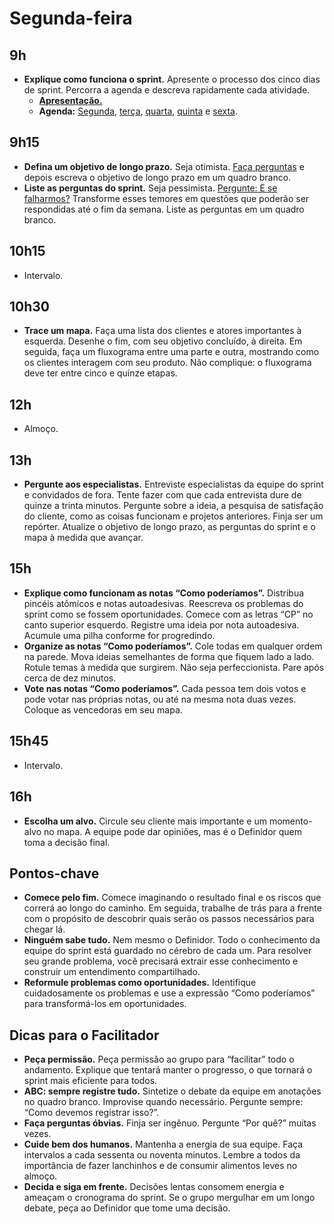 # Segunda-feira

## 9h
- **Explique como funciona o sprint.** Apresente o processo dos cinco dias de sprint. Percorra a agenda e descreva rapidamente cada atividade.
  - [**Apresentação.**](https://docs.google.com/presentation/d/1Ib0LFGxBQFqpaiOpzKZO5AuiE9JI92xLMs9uKQngK3o/edit?usp=sharing)
  - **Agenda:** [Segunda](./segunda/Agenda.md), [terça](../2-Terca.md), [quarta](../3-Quarta.md), [quinta](../4-Quinta.md) e [sexta](../5-Sexta.md).
  

## 9h15
- **Defina um objetivo de longo prazo.** Seja otimista. [Faça perguntas](./Perguntas.md) e depois escreva o objetivo de longo prazo em um quadro branco.
- **Liste as perguntas do sprint.** Seja pessimista. [Pergunte: E se falharmos?](./Perguntas.md#e-se-falharmos) Transforme esses temores em questões que poderão ser respondidas até o fim da semana. Liste as perguntas em um quadro branco.

## 10h15
- Intervalo.

## 10h30
- **Trace um mapa.** Faça uma lista dos clientes e atores importantes à esquerda. Desenhe o fim, com seu objetivo concluído, à direita. Em
seguida, faça um fluxograma entre uma parte e outra, mostrando como os clientes interagem com seu produto. Não complique: o fluxograma
deve ter entre cinco e quinze etapas.

## 12h
- Almoço.

## 13h
- **Pergunte aos especialistas.** Entreviste especialistas da equipe do sprint e convidados de fora. Tente fazer com que cada entrevista dure de
quinze a trinta minutos. Pergunte sobre a ideia, a pesquisa de satisfação do cliente, como as coisas funcionam e projetos anteriores. Finja ser um
repórter. Atualize o objetivo de longo prazo, as perguntas do sprint e o mapa à medida que avançar.

## 15h
- **Explique como funcionam as notas “Como poderíamos”.** Distribua pincéis atômicos e notas autoadesivas. Reescreva os problemas do sprint
como se fossem oportunidades. Comece com as letras “CP” no canto superior esquerdo. Registre uma ideia por nota autoadesiva. Acumule
uma pilha conforme for progredindo.
- **Organize as notas “Como poderíamos”.** Cole todas em qualquer ordem na parede. Mova ideias semelhantes de forma que fiquem lado a
lado. Rotule temas à medida que surgirem. Não seja perfeccionista. Pare após cerca de dez minutos.
- **Vote nas notas “Como poderíamos”.** Cada pessoa tem dois votos e pode votar nas próprias notas, ou até na mesma nota duas vezes.
Coloque as vencedoras em seu mapa.

## 15h45
- Intervalo.

## 16h
- **Escolha um alvo.** Circule seu cliente mais importante e um momento-alvo no mapa. A equipe pode dar opiniões, mas é o Definidor quem
toma a decisão final.

## Pontos-chave
- **Comece pelo fim.** Comece imaginando o resultado final e os riscos que correrá ao longo do caminho. Em seguida, trabalhe de trás para a frente com o propósito de descobrir quais serão os passos necessários para chegar lá.
- **Ninguém sabe tudo.** Nem mesmo o Definidor. Todo o conhecimento da equipe do sprint está guardado no cérebro de cada um. Para resolver seu grande problema, você precisará extrair esse conhecimento e construir um entendimento compartilhado.
- **Reformule problemas como oportunidades.** Identifique cuidadosamente os problemas e use a expressão “Como poderíamos” para transformá-los em oportunidades.

## Dicas para o Facilitador
- **Peça permissão.** Peça permissão ao grupo para “facilitar” todo o andamento. Explique que tentará manter o progresso, o que tornará o sprint mais eficiente para todos.
- **ABC: sempre registre tudo.** Sintetize o debate da equipe em anotações no quadro branco. Improvise quando necessário. Pergunte sempre: “Como devemos registrar isso?”.
- **Faça perguntas óbvias.** Finja ser ingênuo. Pergunte “Por quê?” muitas vezes.
- **Cuide bem dos humanos.** Mantenha a energia de sua equipe. Faça intervalos a cada sessenta ou noventa minutos. Lembre a todos da importância de fazer lanchinhos e de consumir alimentos leves no almoço.
- **Decida e siga em frente.** Decisões lentas consomem energia e ameaçam o cronograma do sprint. Se o grupo mergulhar em um longo debate, peça ao Definidor que tome uma decisão.
